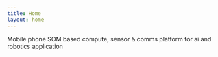 ```yaml
---
title: Home
layout: home
---
```


Mobile phone SOM based compute, sensor & comms platform for ai and robotics application
